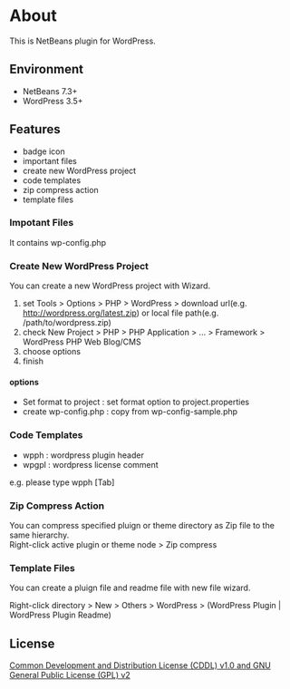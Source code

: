 # About
This is NetBeans plugin for WordPress.

## Environment
- NetBeans 7.3+
- WordPress 3.5+

## Features
- badge icon
- important files
- create new WordPress project
- code templates
- zip compress action
- template files

### Impotant Files
It contains wp-config.php

### Create New WordPress Project
You can create a new WordPress project with Wizard.

1. set Tools > Options > PHP > WordPress > download url(e.g. http://wordpress.org/latest.zip) or local file path(e.g. /path/to/wordpress.zip)
2. check New Project > PHP > PHP Application > ... > Framework > WordPress PHP Web Blog/CMS
3. choose options
4. finish

#### options
- Set format to project : set format option to project.properties
- create wp-config.php : copy from wp-config-sample.php

### Code Templates
- wpph : wordpress plugin header
- wpgpl : wordpress license comment

e.g. please type wpph [Tab]

### Zip Compress Action
You can compress specified pluign or theme directory as Zip file to the same hierarchy.  
Right-click active plugin or theme node > Zip compress

### Template Files
You can create a pluign file and readme file with new file wizard.

Right-click directory > New > Others > WordPress > (WordPress Plugin | WordPress Plugin Readme)

## License
[Common Development and Distribution License (CDDL) v1.0 and GNU General Public License (GPL) v2](http://netbeans.org/cddl-gplv2.html)
